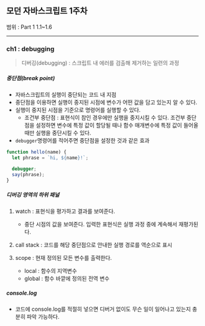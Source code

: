 ## 모던 자바스크립트 1주차

범위 : Part 1 1.1~1.6

---

### ch1 : debugging

> 디버깅(debugging) : 스크립트 내 에러를 검출해 제거하는 일련의 과정

##### 중단점(break point)

- 자바스크립트의 실행이 중단되는 코드 내 지점
- 중단점을 이용하면 실행이 중지된 시점에 변수가 어떤 값을 담고 있는지 알 수 있다.
- 실행이 중지된 시점을 기준으로 명령어를 실행할 수 있다.
  - 조건부 중단점 : 표현식이 참인 경우에만 실행을 중지시킬 수 있다. 조건부 중단점을 설정하면 변수에 특정 값이 할당될 때나 함수 매개변수에 특정 값이 들어올 때만 실행을 중단시킬 수 있다.
- <code>debugger</code>명령어를 적어주면 중단점을 설정한 것과 같은 효과

```js
function hello(name) {
  let phrase = `hi, ${name}!`;

  debugger;
  say(phrase);
}
```

##### 디버깅 영역의 하위 패널

1. watch : 표현식을 평가하고 결과를 보여준다.

   - 중단 시점의 값을 보여준다. 입력한 표현식은 실행 과정 중에 계속해서 재평가된다.

2. call stack : 코드를 해당 중단점으로 안내한 실행 경로를 역순으로 표시
3. scope : 현재 정의된 모든 변수를 출력한다.
   - local : 함수의 지역변수
   - global : 함수 바깥에 정의된 전역 변수

##### console.log

- 코드에 console.log를 적절히 넣으면 디버거 없이도 무슨 일이 일어나고 있는지 충분히 파악 가능하다.
